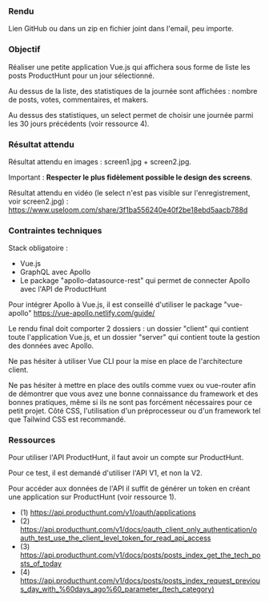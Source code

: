 ### Rendu

Lien GitHub ou dans un zip en fichier joint dans l'email, peu importe.


### Objectif

Réaliser une petite application Vue.js qui affichera sous forme de liste les posts ProductHunt pour un jour sélectionné.

Au dessus de la liste, des statistiques de la journée sont affichées : nombre de posts, votes, commentaires, et makers.

Au dessus des statistiques, un select permet de choisir une journée parmi les 30 jours précédents (voir ressource 4).


### Résultat attendu

Résultat attendu en images : screen1.jpg + screen2.jpg.

Important : **Respecter le plus fidèlement possible le design des screens**.

Résultat attendu en vidéo (le select n'est pas visible sur l'enregistrement, voir screen2.jpg) :
https://www.useloom.com/share/3f1ba556240e40f2be18ebd5aacb788d


### Contraintes techniques

Stack obligatoire :
- Vue.js
- GraphQL avec Apollo
- Le package "apollo-datasource-rest" qui permet de connecter Apollo avec l'API de ProductHunt

Pour intégrer Apollo à Vue.js, il est conseillé d'utiliser le package "vue-apollo" https://vue-apollo.netlify.com/guide/

Le rendu final doit comporter 2 dossiers : un dossier "client" qui contient toute l'application Vue.js, et un dossier "server" qui contient toute la gestion des données avec Apollo.

Ne pas hésiter à utiliser Vue CLI pour la mise en place de l'architecture client.

Ne pas hésiter à mettre en place des outils comme vuex ou vue-router afin de démontrer que vous avez une bonne connaissance du framework et des bonnes pratiques, même si ils ne sont pas forcément nécessaires pour ce petit projet. Côté CSS, l'utilisation d'un préprocesseur ou d'un framework tel que Tailwind CSS est recommandé.


### Ressources

Pour utiliser l'API ProductHunt, il faut avoir un compte sur ProductHunt.

Pour ce test, il est demandé d'utiliser l'API V1, et non la V2.

Pour accéder aux données de l'API il suffit de générer un token en créant une application sur ProductHunt (voir ressource 1). 

- (1) https://api.producthunt.com/v1/oauth/applications
- (2) https://api.producthunt.com/v1/docs/oauth_client_only_authentication/oauth_test_use_the_client_level_token_for_read_api_access
- (3) https://api.producthunt.com/v1/docs/posts/posts_index_get_the_tech_posts_of_today
- (4) https://api.producthunt.com/v1/docs/posts/posts_index_request_previous_day_with_%60days_ago%60_parameter_(tech_category)
